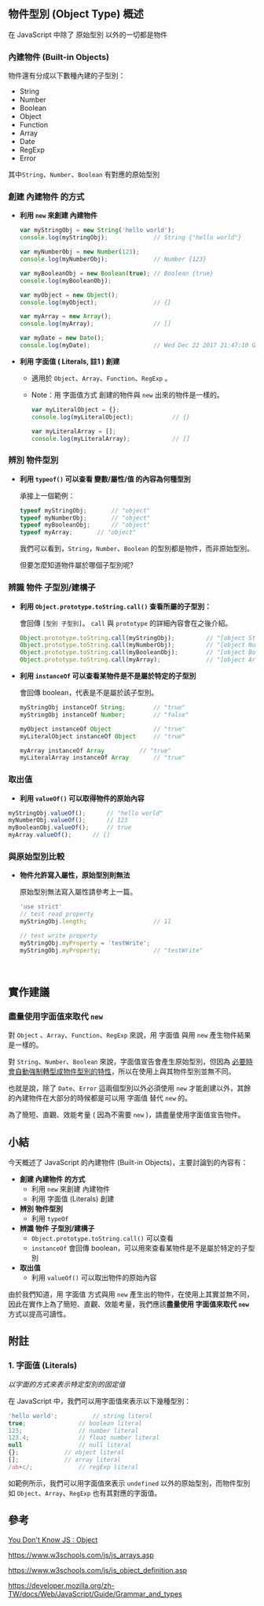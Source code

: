 ## 物件型別 (Object Type) 概述

在 JavaScript 中除了 原始型別 以外的一切都是物件

### 內建物件 (Built-in Objects)

物件還有分成以下數種內建的子型別：

- String
- Number
- Boolean
- Object
- Function
- Array
- Date
- RegExp
- Error

其中`String`、`Number`、`Boolean` 有對應的原始型別

### 創建 內建物件 的方式

* **利用 `new` 來創建 內建物件**

  ```javascript
  var myStringObj = new String('hello world');
  console.log(myStringObj);				// String {"hello world"}

  var myNumberObj = new Number(123);
  console.log(myNumberObj);				// Number {123}

  var myBooleanObj = new Boolean(true);	// Boolean {true}
  console.log(myBooleanObj);

  var myObject = new Object();
  console.log(myObject);				// {}

  var myArray = new Array();
  console.log(myArray);					// []

  var myDate = new Date();
  console.log(myDate);					// Wed Dec 22 2017 21:47:10 GMT+0800
  ```

* **利用 字面值 ( Literals, 註1 ) 創建**

  * 適用於 `Object`、`Array`、`Function`、`RegExp` 。

  * Note：用 字面值方式 創建的物件與 `new` 出來的物件是一樣的。

    ```javascript
    var myLiteralObject = {};
    console.log(myLiteralObject);			// {}

    var myLiteralArray = [];
    console.log(myLiteralArray);			// []
    ```

### 辨別 物件型別

* **利用 `typeof()` 可以查看 變數/屬性/值 的內容為何種型別**

  承接上一個範例：

  ```javascript
  typeof myStringObj; 		// "object"
  typeof myNumberObj; 		// "object"
  typeof myBooleanObj; 		// "object"
  typeof myArray; 		// "object"
  ```

  我們可以看到，`String`，`Number`、`Boolean` 的型別都是物件，而非原始型別。

  但要怎麼知道物件屬於哪個子型別呢?

### 辨識 物件 子型別/建構子

*  **利用 `Object.prototype.toString.call()` 查看所屬的子型別：**

   會回傳 `[型別 子型別]`。 `call` 與 `prototype` 的詳細內容會在之後介紹。

   ```javascript
   Object.prototype.toString.call(myStringObj); 		// "[object String]"
   Object.prototype.toString.call(myNumberObj); 		// "[object Number]"
   Object.prototype.toString.call(myBooleanObj); 		// "[object Boolean]"
   Object.prototype.toString.call(myArray); 			// "[object Array]"
   ```

* **利用 `instanceOf` 可以查看某物件是不是屬於特定的子型別**

  會回傳 boolean，代表是不是屬於該子型別。

  ```javascript
  myStringObj instanceOf String; 		// "true"
  myStringObj instanceOf Number; 		// "false"

  myObject instanceOf Object			// "true"
  myLiteralObject instanceOf Object		// "true"

  myArray instanceOf Array			// "true"
  myLiteralArray instanceOf Array		// "true"
  ```

### 取出值

* **利用 `valueOf()` 可以取得物件的原始內容**

```javascript
myStringObj.valueOf();		// "hello world"
myNumberObj.valueOf();		// 123
myBooleanObj.valueOf();		// true
myArray.valueOf();		// []
```

### 與原始型別比較

- **物件允許寫入屬性，原始型別則無法**

  原始型別無法寫入屬性請參考上一篇。

  ```javascript
  'use strict'
  // test read property
  myStringObj.length;					// 11

  // test write property
  myStringObj.myProperty = 'testWrite';
  myStringObj.myProperty;				// "testWrite"
  ```
  ​



## 實作建議

### 盡量使用字面值來取代 `new`

對 `Object` 、`Array`、`Function`、`RegExp` 來說，用 字面值 與用 `new` 產生物件結果是一樣的。

對 `String`、`Number`、`Boolean` 來說，字面值宣告會產生原始型別，但因為 [必要時會自動強制轉型成物件型別的特性](https://ithelp.ithome.com.tw/articles/10192598)，所以在使用上與其物件型別並無不同。

也就是說，除了 `Date`、`Error` 這兩個型別以外必須使用 `new` 才能創建以外，其餘的內建物件在大部分的時候都是可以用 字面值 替代 `new` 的。

為了簡短、直觀、效能考量 ( 因為不需要 `new` )，請盡量使用字面值宣告物件。



## 小結

今天概述了 JavaScript 的內建物件 (Built-in Objects)，主要討論到的內容有：

* **創建 內建物件 的方式**
  * 利用 `new` 來創建 內建物件
  * 利用 字面值 (Literals) 創建
* **辨別 物件型別**
  * 利用 `typeOf`
* **辨識 物件 子型別/建構子**
  * `Object.prototype.toString.call()` 可以查看
  * `instanceOf` 會回傳 boolean，可以用來查看某物件是不是屬於特定的子型別
* **取出值**
  * 利用 `valueOf()` 可以取出物件的原始內容

由於我們知道，用 字面值 方式與用 `new` 產生出的物件，在使用上其實並無不同，因此在實作上為了簡短、直觀、效能考量，我們應該**盡量使用 字面值來取代 `new`** 方式以提高可讀性。



## 附註

### 1. 字面值 (Literals)

*以字面的方式來表示特定型別的固定值*

在 JavaScript 中，我們可以用字面值來表示以下幾種型別：

```javascript
'hello world';			// string literal
true;				// boolean literal
123;				// number literal
123.4;				// float number literal
null				// null literal
{};				// object literal
[];				// array literal
/ab+c/;				// regExp literal
```

如範例所示，我們可以用字面值來表示 `undefined` 以外的原始型別，而物件型別如 `Object`、`Array`、`RegExp` 也有其對應的字面值。



## 參考

[You Don't Know JS : Object](https://github.com/getify/You-Dont-Know-JS/blob/master/this%20%26%20object%20prototypes/ch3.md)

https://www.w3schools.com/js/js_arrays.asp

https://www.w3schools.com/js/js_object_definition.asp

https://developer.mozilla.org/zh-TW/docs/Web/JavaScript/Guide/Grammar_and_types
